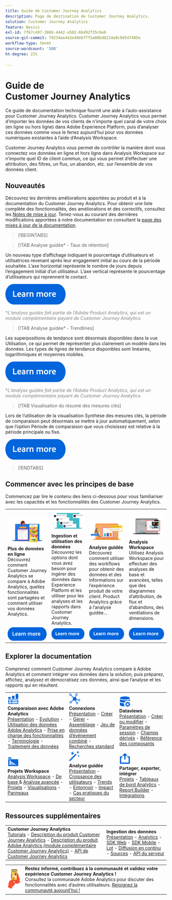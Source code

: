 ```yaml
---
title: Guide de Customer Journey Analytics
description: Page de destination de Customer Journey Analytics.
solution: Customer Journey Analytics
feature: Basics
exl-id: 7f67c497-386b-4442-a502-6b492f35c6e6
source-git-commit: 79234ee442e49ebf7f5a08bd0214e8c9d547485e
workflow-type: tm+mt
source-wordcount: '588'
ht-degree: 21%

---
```


# Guide de Customer Journey Analytics

Ce guide de documentation technique fournit une aide à l’auto-assistance pour Customer Journey Analytics. Customer Journey Analytics vous permet d’importer les données de vos clients de n’importe quel canal de votre choix (en ligne ou hors ligne) dans Adobe Experience Platform, puis d’analyser ces données comme vous le feriez aujourd’hui pour vos données numériques existantes à l’aide d’Analysis Workspace.

Customer Journey Analytics vous permet de contrôler la manière dont vous connectez vos données en ligne et hors ligne dans Analysis Workspace sur n’importe quel ID de client commun, ce qui vous permet d’effectuer une attribution, des filtres, un flux, un abandon, etc. sur l’ensemble de vos données client.

## Nouveautés

Découvrez les dernières améliorations apportées au produit et à la documentation du Customer Journey Analytics. Pour obtenir une liste complète des fonctionnalités, des améliorations et des correctifs, consultez les [Notes de mise à jour](../release-notes/latest.md). Tenez-vous au courant des dernières modifications apportées à notre documentation en consultant la [page des mises à jour de la documentation](../release-notes/doc-changes.md).

>[!BEGINTABS]

>[!TAB Analyse guidée* - Taux de rétention]

Un nouveau type d’affichage indiquant le pourcentage d’utilisateurs et utilisatrices revenant après leur engagement initial au cours de la période souhaitée. L’axe horizontal représente le nombre de jours depuis l’engagement initial d’un utilisateur. L’axe vertical représente le pourcentage d’utilisateurs qui reprennent le contact.

[![image](assets/learn-more-button.svg)](/help//guided-analysis/types/retention-rates.md)

<span style="color:gray">*_L’analyse guidée fait partie de l’Adobe Product Analytics, qui est un module complémentaire payant de Customer Journey Analytics._</span>




>[!TAB Analyse guidée* - Trendlines]

Les superpositions de tendance sont désormais disponibles dans la vue Utilisation, ce qui permet de représenter plus clairement un modèle dans les données. Les types de lignes de tendance disponibles sont linéaires, logarithmiques et moyennes mobiles.

[![image](assets/learn-more-button.svg)](/help/guided-analysis/types/usage.md)

<span style="color:gray">*_L’analyse guidée fait partie de l’Adobe Product Analytics, qui est un module complémentaire payant de Customer Journey Analytics._</span>


>[!TAB Visualisation du résumé des mesures clés]

Lors de l’utilisation de la visualisation Synthèse des mesures clés, la période de comparaison peut désormais se mettre à jour automatiquement, selon que l’option Période de comparaison que vous choisissez est relative à la période principale ou fixe.

[![image](assets/learn-more-button.svg)](/help/analysis-workspace/visualizations/key-metric.md)

>[!ENDTABS]

## Commencer avec les principes de base

Commencez par lire le contenu des liens ci-dessous pour vous familiariser avec les capacités et les fonctionnalités des Customer Journey Analytics.

<table style="table-layout:fixed">
  <tr style="border: 0;">
    <td>
    <a href="/help/getting-started/aa-vs-cja/overview.md"><img src="./assets/aa-vs-cja.png"></a>
    <div><strong>Plus de données en ligne</strong><br/>Découvrez comment Customer Journey Analytics se compare à Adobe Analytics, quelles fonctionnalités sont partagées et comment utiliser vos données Analytics.</div>
    </td>
    <td>
    <a href="/help/data-ingestion/data-ingestion.md"><img src="./assets/data-ingestion.png"></a>
    <div><strong>Ingestion et utilisation des données</strong><br/>Découvrez les options dont vous avez besoin pour ingérer des données dans Experience Platform et les utiliser pour les analyses et les rapports dans Customer Journey Analytics.</div>
    </td>
    <td>
    <a href="/help/guided-analysis/overview.md"><img src="./assets/product-analytics.png"></a>
    <div><strong>Analyse guidée</strong><br/>Découvrez comment utiliser des workflows pour obtenir des données et des informations sur l’expérience produit de votre client. Product Analytics grâce à l’analyse guidée...
    </div>
    </td>
    <td>
    <a href="/help/analysis-workspace/home.md"><img src="./assets/workspace.png"></a>
    <div><strong>Analysis Workspace</strong><br/>Utilisez Analysis Workspace pour effectuer des analyses de base et avancées, telles que des diagrammes d’attribution, de flux et d’abandons, des ventilations de dimensions.</div>
    </td>
  </tr>
  <tr style="border: 0;">
    <td align="center"><a href="/help/getting-started/aa-vs-cja/overview.md"><img src="./assets/learn-more-button.svg"></a></td>
    <td align="center"><a href="/help/data-ingestion/data-ingestion.md"><img src="./assets/learn-more-button.svg"></a></td>
    <td align="center"><a href="/help/guided-analysis/overview.md"><img src="./assets/learn-more-button.svg"></a></td>
    <td align="center"><a href="/help/analysis-workspace/home.md"><img src="./assets/learn-more-button.svg"></a></td>
    </tr>
</table>

## Explorer la documentation

Comprenez comment Customer Journey Analytics compare à Adobe Analytics et comment intégrer vos données dans la solution, puis préparez, affichez, analysez et démocratisez ces données, ainsi que l’analyse et les rapports qui en résultent.

<table style="table-layout:auto">
  <tr style="border: 0;">
    <td>
      <img src="./assets/analytics.svg" width="35px"><br/>
      <strong>Comparaison avec Adobe Analytics</strong><br/><a href="/help/getting-started/aa-vs-cja/overview.md">Présentation</a> - <a href="/help/getting-started/aa-to-cja.md">Evolution</a> - <a href="/help/getting-started/aa-vs-cja/aa-data-in-cja.md">Utilisation des données Adobe Analytics</a> - <a href="/help/getting-started/aa-vs-cja/cja-aa.md">Prise en charge des fonctionnalités</a> - <a href="/help/getting-started/aa-vs-cja/terminology.md">Terminologie</a> - <a href="/help/getting-started/aa-vs-cja/data-processing-comparisons.md">Traitement des données</a>
    </td>
    <td>
      <img src="./assets/connections.svg" width="35px"><br/>
      <strong>Connexions</strong><br/><a href="/help/connections/overview.md">Présentation</a> - <a href="/help/connections/create-connection.md">Créer</a> - <a href="/help/connections/manage-connections.md">Gérer</a> - <a href="/help/stitching/overview.md">Assemblage</a> - <a href="/help/connections/combined-dataset.md">Jeu de données d’événement combiné</a> - <a href="/help/connections/standard-lookups.md">Recherches standard</a>
    </td>
     <td>
      <img src="./assets/dataviews.svg" width="35px"><br/>
      <strong>Dataviews</strong><br/><a href="/help/data-views/data-views.md">Présentation</a> - <a href="/help/data-views/create-dataview.md">Créer ou modifier</a> - <a href="/help/data-views/session-settings.md">Paramètres de session</a> - <a href="/help/data-views/derived-fields/derived-fields.md">Champs dérivés</a> - <a href="/help/data-views/component-reference.md">Référence des composants</a>
    </td>

</tr>
  <tr style="border: 0;">
    <td>
      <img src="./assets/workspace.svg" width="35px"><br/>
      <strong>Projets Workspace</strong><br/><a href="/help/analysis-workspace/home.md">Analysis Workspace</a> - <a href="/help/analysis-workspace/perform-basic-analysis.md">De base </a> &amp; <a href="/help/analysis-workspace/perform-adv-analysis.md">Analyse avancée</a> - <a href="/help/analysis-workspace/build-workspace-project/freeform-overview.md">Projets</a> - <a href="/help/analysis-workspace/visualizations/freeform-analysis-visualizations.md">Visualisations</a> - <a href="/help/analysis-workspace/c-panels/freeform-panel.md">Panneaux</a>
    </td>
    <td>
      <img src="./assets/guided-analysis.svg" width="35px"><br/>
      <strong>Analyse guidée</strong><br/><a href="/help/guided-analysis/overview.md">Présentation</a> - <a href="/help/guided-analysis/types/active.md">Croissance des utilisateurs</a> - <a href="/help/guided-analysis/types/usage.md">Trends</a> - <a href="/help/guided-analysis/types/friction.md">Entonnoir</a> - <a href="/help/guided-analysis/types/release.md">Impact</a> - <a href="/help/guided-analysis/industry-use-cases.md">Cas pratiques du secteur</a>
    </td>
    <td>
      <img src="./assets/share.svg" width="35px"><br/>
      <strong>Partager, exporter, intégrer</strong><br/><a href="/help/analysis-workspace/curate-share/share-projects.md">Projets</a> - <a href="/help/mobile-app/home.md">Tableaux de bord Analytics</a> - <a href="/help/report-builder/report-buider-overview.md">Report Builder</a>  - <a href="/help/integrations/overview.md">Intégrations</a>
    </td>
  </tr>
</table>

## Ressources supplémentaires

<table style="table-layout:fixed"><tr style="border: 0;">
<td><strong>Customer Journey Analytics</strong><br/>
<a href="https://experienceleague.adobe.com/docs/customer-journey-analytics-learn/tutorials/overview.html" target="_blank">Tutorials</a> - <a href="https://helpx.adobe.com/legal/product-descriptions/customer-journey-analytics.html" target="_blank">Description du produit Customer Journey Analytics</a> - <a href="https://helpx.adobe.com/legal/product-descriptions/adobe-analytics-addon-customer-journey-analytics.html" target="_blank">Description du produit Adobe Analytics (module complémentaire Customer Journey Analytics)</a> - <a href="https://developer.adobe.com/cja-apis/docs/" target="_blank">API de Customer Journey Analytics</a>
</td>
<td><strong>Ingestion des données</strong><br/><a href="/help/data-ingestion/data-ingestion.md">Présentation</a> - <a href="/help/data-ingestion/analytics.md">Analytics</a> - <a href="/help/data-ingestion/aepwebsdk.md">SDK Web</a> - <a href="/help/data-ingestion/aepmobilesdk.md">SDK Mobile</a> - <a href="/help/data-ingestion/batch.md">Lot</a> - <a href="/help/data-ingestion/streaming.md">Diffusion en continu</a> - <a href="/help/data-ingestion/sources.md">Sources</a> - <a href="/help/data-ingestion/serverapi.md">API du serveur</a>
</td>
</tr></table>


<table style="table-layout:auto" class="tablelayout-is-fixed"><tbody><tr style="border: 0;"><td><img src="./assets/newsletter.png"></td><td>
<b>Restez informé, contribuez à la communauté et validez votre expérience Customer Journey Analytics !</b><br>Consultez la communauté Adobe Analytics pour discuter des fonctionnalités avec d’autres utilisateurs. <a href="https://experienceleaguecommunities.adobe.com/t5/adobe-analytics/ct-p/adobe-analytics-community?profile.language=fr">Rejoignez la communauté aujourd'hui !</a></td></tr></tbody></table>
